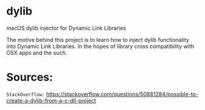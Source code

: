 # dylib
macOS dylib injector for Dynamic Link Libraries

The motive behind this project is to learn how to inject dylib functionality into Dynamic Link Libraries.
In the hopes of library cross compatibility with OSX apps and the such.

# Sources:

``StackOverflow:`` https://stackoverflow.com/questions/50881284/possible-to-create-a-dylib-from-a-c-dll-project
